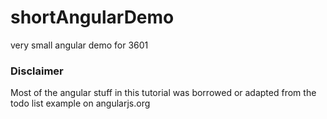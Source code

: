 # shortAngularDemo
very small angular demo for 3601

### Disclaimer
Most of the angular stuff in this tutorial was borrowed or adapted from the todo list example on angularjs.org
